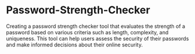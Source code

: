 # Password-Strength-Checker
Creating a password strength checker tool that evaluates the strength of a password based on various criteria such as length, complexity, and uniqueness. This tool can help users assess the security of their passwords and make informed decisions about their online security.
